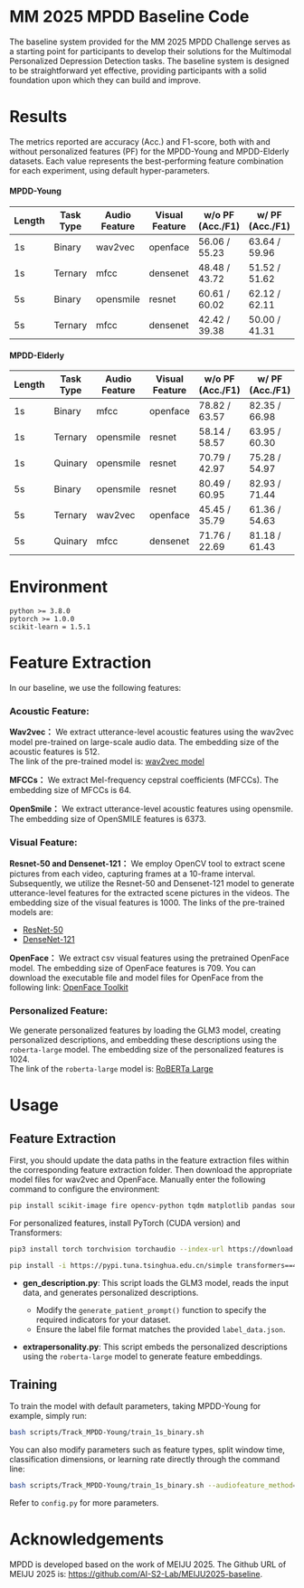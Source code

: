 # MM 2025 MPDD Baseline Code
The baseline system provided for the MM 2025 MPDD Challenge serves as a starting point for participants to develop their solutions for the Multimodal Personalized Depression Detection tasks. The baseline system is designed to be straightforward yet effective, providing participants with a solid foundation upon which they can build and improve.
# Results

The metrics reported are accuracy (Acc.) and F1-score, both with and without personalized features (PF) for the MPDD-Young and MPDD-Elderly datasets. Each value represents the best-performing feature combination for each experiment, using default hyper-parameters.
#### MPDD-Young

| Length | Task Type | Audio Feature | Visual Feature | w/o PF (Acc./F1) | w/ PF (Acc./F1) |
|--------|-----------|---------------|----------------|------------------|-----------------|
| 1s     | Binary    | wav2vec       | openface       | 56.06 / 55.23    | 63.64 / 59.96   |
| 1s     | Ternary   | mfcc          | densenet       | 48.48 / 43.72    | 51.52 / 51.62   |
| 5s     | Binary    | opensmile     | resnet         | 60.61 / 60.02    | 62.12 / 62.11   |
| 5s     | Ternary   | mfcc          | densenet       | 42.42 / 39.38    | 50.00 / 41.31   |

#### MPDD-Elderly

| Length | Task Type | Audio Feature | Visual Feature | w/o PF (Acc./F1) | w/ PF (Acc./F1) |
|--------|-----------|---------------|----------------|-------------------|----------------|
| 1s     | Binary    | mfcc          | openface       | 78.82 / 63.57    | 82.35 / 66.98  |
| 1s     | Ternary   | opensmile     | resnet         | 58.14 / 58.57    | 63.95 / 60.30  |
| 1s     | Quinary   | opensmile     | resnet         | 70.79 / 42.97    | 75.28 / 54.97 |
| 5s     | Binary    | opensmile     | resnet         | 80.49 / 60.95    | 82.93 / 71.44 |
| 5s     | Ternary   | wav2vec       | openface       | 45.45 / 35.79    | 61.36 / 54.63 |
| 5s     | Quinary   | mfcc          | densenet       | 71.76 / 22.69    | 81.18 / 61.43 |


# Environment

    python >= 3.8.0
    pytorch >= 1.0.0
    scikit-learn = 1.5.1

# Feature Extraction

In our baseline, we use the following features:

### Acoustic Feature:
**Wav2vec：** We extract utterance-level acoustic features using the wav2vec model pre-trained on large-scale audio data. The embedding size of the acoustic features is 512.  
The link of the pre-trained model is: [wav2vec model](https://github.com/facebookresearch/fairseq/tree/main/examples/wav2vec)

**MFCCs：** We extract Mel-frequency cepstral coefficients (MFCCs). The embedding size of MFCCs is 64.  

**OpenSmile：** We extract utterance-level acoustic features using opensmile. The embedding size of OpenSMILE features is 6373.  

### Visual Feature:
**Resnet-50 and Densenet-121：** We employ OpenCV tool to extract scene pictures from each video, capturing frames at a 10-frame interval. Subsequently, we utilize the Resnet-50 and Densenet-121 model to generate utterance-level features for the extracted scene pictures in the videos. The embedding size of the visual features is 1000.
The links of the pre-trained models are:  
- [ResNet-50](https://huggingface.co/microsoft/resnet-50)  
- [DenseNet-121](https://huggingface.co/pytorch/vision/v0.10.0/densenet121)  

**OpenFace：** We extract csv visual features using the pretrained OpenFace model. The embedding size of OpenFace features is 709. You can download the executable file and model files for OpenFace from the following link: [OpenFace Toolkit](https://github.com/TadasBaltrusaitis/OpenFace)

### Personalized Feature:
We generate personalized features by loading the GLM3 model, creating personalized descriptions, and embedding these descriptions using the `roberta-large` model. The embedding size of the personalized features is 1024.  
The link of the `roberta-large` model is: [RoBERTa Large](https://huggingface.co/roberta-large)

# Usage
## Feature Extraction

First, you should update the data paths in the feature extraction files within the corresponding feature extraction folder. Then download the appropriate model files for wav2vec and OpenFace. Manually enter the following command to configure the environment:
   ```bash
  pip install scikit-image fire opencv-python tqdm matplotlib pandas soundfile wenetruntime fairseq==0.9.0 numpy==1.26.4 transformers paddlespeech pytest-runner paddlepaddle whisper -i https://pypi.tuna.tsinghua.edu.cn/simple
   ```
For personalized features,
 install PyTorch (CUDA version) and Transformers:  
   ```bash
   pip3 install torch torchvision torchaudio --index-url https://download.pytorch.org/whl/cu121
   ```
   ```bash
   pip install -i https://pypi.tuna.tsinghua.edu.cn/simple transformers==4.40.0
   ```
- **gen_description.py**: This script loads the GLM3 model, reads the input data, and generates personalized descriptions.  
  - Modify the `generate_patient_prompt()` function to specify the required indicators for your dataset.  
  - Ensure the label file format matches the provided `label_data.json`.  

- **extrapersonality.py**: This script embeds the personalized descriptions using the `roberta-large` model to generate feature embeddings.


## Training
To train the model with default parameters, taking MPDD-Young for example, simply run:  
```bash
bash scripts/Track_MPDD-Young/train_1s_binary.sh
```

You can also modify parameters such as feature types, split window time, classification dimensions, or learning rate directly through the command line:  
```bash
bash scripts/Track_MPDD-Young/train_1s_binary.sh --audiofeature_method=wav2vec --videofeature_method=resnet --splitwindow_time=5s --labelcount=5 --batch_size=32 --lr=0.001 --num_epochs=500
```
Refer to `config.py` for more parameters.

# Acknowledgements
MPDD is developed based on the work of MEIJU 2025. The Github URL of MEIJU 2025 is: https://github.com/AI-S2-Lab/MEIJU2025-baseline.
